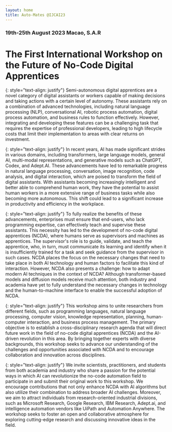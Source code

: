 ```yaml
---
layout: home
title: Auto-Mates @IJCAI23
---
```


### 19th-25th August 2023 Macao, S.A.R


# The First International Workshop on the Future of No-Code Digital Apprentices


{: style="text-align: justify"} 
Semi-autonomous digital apprentices are a novel category of digital assistants or workers capable of making decisions and taking actions with a certain level of autonomy. These assistants rely on a combination of advanced technologies, including natural language processing (NLP), conversational AI, robotic process automation, digital process automation, and business rules to function effectively. However, integrating and developing these features can be a challenging task that requires the expertise of professional developers, leading to high lifecycle costs that limit their implementation to areas with clear returns on investment.

{: style="text-align: justify"} 
In recent years, AI has made significant strides in various domains, including transformers, large language models, general AI, multi-modal representations, and generative models such as ChatGPT, Codex, and Adept.AI. These advancements have led to remarkable progress in natural language processing, conversation, image recognition, code analysis, and digital interaction, which are poised to transform the field of digital assistants. With assistants becoming increasingly intelligent and better able to comprehend human work, they have the potential to assist human workers in a more extensive range of business tasks while also becoming more autonomous. This shift could lead to a significant increase in productivity and efficiency in the workplace.

{: style="text-align: justify"} 
To fully realize the benefits of these advancements, enterprises must ensure that end-users, who lack programming expertise, can effectively teach and supervise these assistants. This necessity has led to the development of no-code digital apprentices (NCDA), where humans serve as supervisors and machines as apprentices. The supervisor's role is to guide, validate, and teach the apprentice, who, in turn, must communicate its learning and identify when it is insufficiently trained for a task and seek guidance from the supervisor in such cases. NCDA places the focus on the necessary changes that need to take place in both AI technology and human factors to facilitate this kind of interaction. However, NCDA also presents a challenge: how to adapt modern AI techniques in the context of NCDA? Although transformer-based models and diffusion models receive much attention, both industry and academia have yet to fully understand the necessary changes in technology and the human-to-machine interface to enable the successful adoption of NCDA.

{: style="text-align: justify"}
This workshop aims to unite researchers from different fields, such as programming languages, natural language processing, computer vision, knowledge representation, planning, human-computer interaction, and business process management. The primary objective is to establish a cross-disciplinary research agenda that will direct future work in the field of no-code digital apprentices (NCDA) and the AI-driven revolution in this area. By bringing together experts with diverse backgrounds, this workshop seeks to advance our understanding of the challenges and opportunities associated with NCDA and to encourage collaboration and innovation across disciplines.

{: style="text-align: justify"}
We invite scientists, practitioners, and students from both academia and industry who share a passion for the potential ways in which AI can revolutionize the no-code automation field to participate in and submit their original work to this workshop. We encourage contributions that not only enhance NCDA with AI algorithms but also utilize their combination to address broader AI challenges. Moreover, we aim to attract individuals from research-oriented industrial divisions, such as Microsoft Research, Google Research, IBM Research, Adept.ai, and intelligence automation vendors like UiPath and Automation Anywhere. The workshop seeks to foster an open and collaborative atmosphere for exploring cutting-edge research and discussing innovative ideas in the field.
